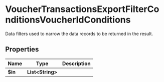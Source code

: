 

# VoucherTransactionsExportFilterConditionsVoucherIdConditions

Data filters used to narrow the data records to be returned in the result.

## Properties

| Name | Type | Description |
|------------ | ------------- | ------------- |
|**$in** | **List&lt;String&gt;** |  |



